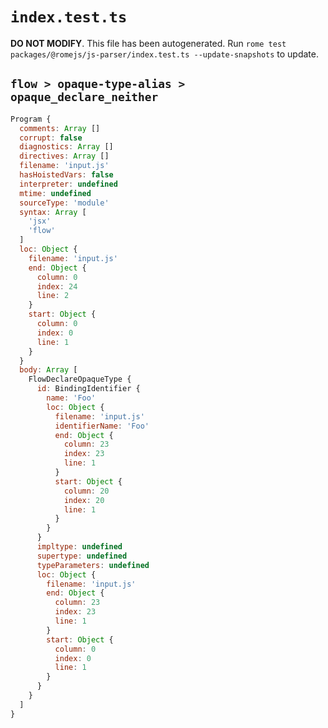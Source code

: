 # `index.test.ts`

**DO NOT MODIFY**. This file has been autogenerated. Run `rome test packages/@romejs/js-parser/index.test.ts --update-snapshots` to update.

## `flow > opaque-type-alias > opaque_declare_neither`

```javascript
Program {
  comments: Array []
  corrupt: false
  diagnostics: Array []
  directives: Array []
  filename: 'input.js'
  hasHoistedVars: false
  interpreter: undefined
  mtime: undefined
  sourceType: 'module'
  syntax: Array [
    'jsx'
    'flow'
  ]
  loc: Object {
    filename: 'input.js'
    end: Object {
      column: 0
      index: 24
      line: 2
    }
    start: Object {
      column: 0
      index: 0
      line: 1
    }
  }
  body: Array [
    FlowDeclareOpaqueType {
      id: BindingIdentifier {
        name: 'Foo'
        loc: Object {
          filename: 'input.js'
          identifierName: 'Foo'
          end: Object {
            column: 23
            index: 23
            line: 1
          }
          start: Object {
            column: 20
            index: 20
            line: 1
          }
        }
      }
      impltype: undefined
      supertype: undefined
      typeParameters: undefined
      loc: Object {
        filename: 'input.js'
        end: Object {
          column: 23
          index: 23
          line: 1
        }
        start: Object {
          column: 0
          index: 0
          line: 1
        }
      }
    }
  ]
}
```
